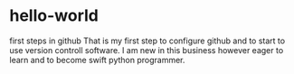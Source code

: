 # hello-world
first steps in github
That is my first step to configure github and to start to use version controll software. I am new in this business however eager to learn and to become swift python programmer.
